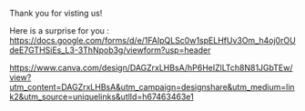Thank you for visting us! 

Here is a surprise for you :    https://docs.google.com/forms/d/e/1FAIpQLSc0w1spELHfUv3Om_h4oj0rOUdeE7GTHSiEs_L3-3ThNpob3g/viewform?usp=header



https://www.canva.com/design/DAGZrxLHBsA/hP6HeIZlLTch8N81JGbTEw/view?utm_content=DAGZrxLHBsA&utm_campaign=designshare&utm_medium=link2&utm_source=uniquelinks&utlId=h67463463e1
